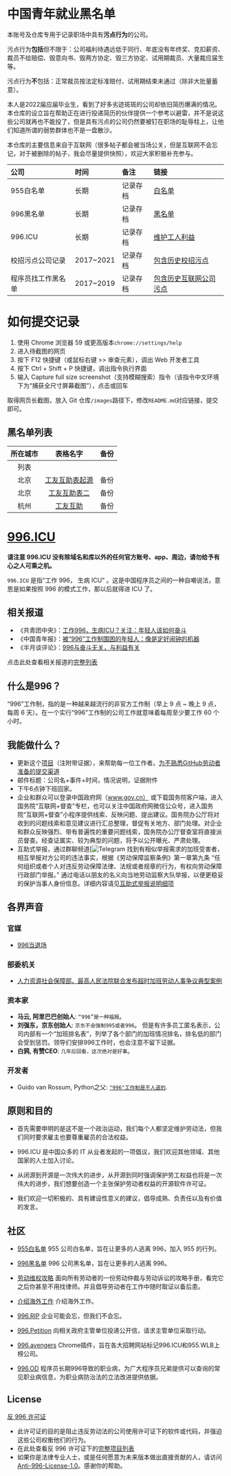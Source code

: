 # 中国青年就业黑名单

本账号及仓库专用于记录职场中具有**污点行为**的公司。

污点行为**包括**但不限于：公司福利待遇远低于同行、年底没有年终奖、克扣薪资、裁员不给赔偿、毁意向书、毁两方协定、毁三方协定、试用期裁员、大量裁应届生等。

污点行为**不**包括：正常裁员按法定标准赔付、试用期结束未通过（除非大批量蓄意）。

本人是2022届应届毕业生，看到了好多劣迹斑斑的公司却依旧简历爆满的情况。本仓库的设立旨在帮助正在进行投递简历的伙伴提供一个参考以避雷，并不是说这些公司就再也不能投了，但是具有污点的公司仍然要被钉在职场的耻辱柱上，让他们知道所谓的弱势群体也不是一盘散沙。



本仓库的主要信息来自于互联网（很多帖子都会被当场公关，但是互联网不会忘记，对于被删除的帖子，我会尽量提供快照），欢迎大家积极补充参与。

| 公司 | 时间 | 备注 | 链接 | 
| :--- | :--- | :--- | :--- |
| 955白名单 | 长期 | 记录存档 | [白名单](https://github.com/formulahendry/955.WLB) | 
| 996黑名单 | 长期 | 记录存档 | [黑名单](https://github.com/996icu/996.ICU/tree/master/blacklist) | 
| 996.ICU | 长期 | 记录存档 | [维护工人利益](https://github.com/996icu/996.ICU) | 
| 校招污点公司记录 | 2017~2021 | 记录存档 | [包含历史校招污点](https://github.com/ShameCom/ShameCom) | 
| 程序员找工作黑名单 | 2017~2019 | 记录存档 | [包含历史互联网公司污点](https://github.com/shengxinjing/programmer-job-blacklist) | 

# 如何提交记录

1. 使用 Chrome 浏览器 59 或更高版本`chrome://settings/help`
2. 进入待截图的网页
3. 按下 F12 快捷键（或鼠标右键 >> 审查元素），调出 Web 开发者工具
4. 按下 Ctrl + Shift + P 快捷键，调出指令执行界面
5. 输入 Capture full size screenshot（支持模糊搜索）指令（该指令中文环境下为“捕获全尺寸屏幕截图”），点击或回车

取得网页长截图，放入 Git 仓库`/images`路径下，修改`README.md`对应链接，提交即可。

黑名单列表
---
|所在城市|表格名字|备份|
|:---:|:---:|:---:|
|列表|
|北京|[工友互助表起源](https://docs.qq.com/sheet/DZEVkWkt5RUpVUVpq?tab=yn25hx&scode=)|备份|
|北京|[工友互助表二](https://docs.qq.com/sheet/DZFVsZlJRT3lnRXVj?tab=dn4yxq)|备份|
|杭州|[工友互助](https://docs.qq.com/sheet/DUm16dW5XbHdIUFhI)|备份|



[996.ICU](https://996.icu/#/zh_CN)
=======
**请注意 996.ICU 没有除域名和库以外的任何官方账号、app、周边，请勿给予有心之人可乘之机。**

`996.ICU`  是指“工作 996， 生病 ICU” 。这是中国程序员之间的一种自嘲说法，意思是如果按照 996 的模式工作，那以后就得进 ICU 了。


相关报道
---

- 《共青团中央》：[工作996，生病ICU？关注：年轻人该如何奋斗](https://mp.weixin.qq.com/s/e5qaW6ED_WUunNYG-q7frg)
- 《中国青年报》：[被“996”工作制围困的年轻人：像是定好闹钟的机器](http://zqb.cyol.com/html/2019-04/02/nw.D110000zgqnb_20190402_1-02.htm)
- 《半月谈评论》：[996与奋斗无关，与利益有关](http://www.banyuetan.org/dyp/detail/20190415/1000200033134991555306789054254821_1.html)

点击此处查看相关报道的[完整列表](https://github.com/996icu/996.ICU/blob/master/externals/news.md)


什么是996？
---

“996”工作制，指的是一种越来越流行的非官方工作制（早上 9 点 ~ 晚上 9 点，每周 6 天）。在一个实行“996”工作制的公司工作就意味着每周至少要工作 60 个小时。


我能做什么？
---
- 更新这个[项目](https://github.com/weijhao/ChinaYouthEmploymentBlacklist)（注附带证据），来帮助每一位工作者。[为不熟悉GitHub劳动者准备的提交渠道](HNS3@pm.me)
- 邮件标题：公司名+事件+时间，情况说明，证据附件
- 下午6点钟下班回家。
- 企业和群众可以登录中国政府网（www.gov.cn） 或下载国务院客户端，进入国务院“互联网+督查”专栏，也可以关注中国政府网微信公众号，进入国务院“互联网+督查”小程序提供线索、反映问题、提出建议。国务院办公厅将对收到的问题线索和意见建议进行汇总整理，督促有关地方、部门处理。对企业和群众反映强烈、带有普遍性的重要问题线索，国务院办公厅督查室将直接派员督查。经查证属实、较为典型的问题，将予以公开曝光、严肃处理。 
- 互助式举报，通过群聊频道[![Telegram](https://t.me/+vn0kXupb5sFkNGJh) 找到有相似举报需求的加班受害者，相互举报对方公司的违法事实，根据《劳动保障监察条例》第一章第九条 “任何组织或者个人对违反劳动保障法律、法规或者规章的行为，有权向劳动保障行政部门举报。” 通过电话以朋友的名义向当地劳动监察大队举报，以便更稳妥的保护当事人身份信息。详细内容请见[互助式举报说明细项](https://github.com/996icu/996.ICU/blob/master/externals/mutual_help.md)


各界声音
---

### 官媒
- [996当退场](http://www.xinhuanet.com/politics/2019-04/15/c_1124370790.htm)
### 部委机关
- [人力资源社会保障部、最高人民法院联合发布超时加班劳动人事争议典型案例](http://www.court.gov.cn/zixun-xiangqing-319161.html)

### 资本家
- **马云, 阿里巴巴创始人**: `“996”是一种福报`。
- **刘强东，京东创始人**: `京东不会强制995或者996`。
但是有许多员工匿名表示，公司内部有一个“加班排名表”，列举了各个部门的加班情况排名，排名低的部门会受到惩罚。领导们安排996工作时，也会注意不留下证据。
- **白鸦, 有赞CEO**: `几年后回看，这次绝对是好事`。

### 开发者
- Guido van Rossum, Python之父: [`"996"工作制是不人道的`](https://twitter.com/gvanrossum/status/1111628076801236993).

原则和目的
---

* 首先需要申明的是这不是一个政治运动，我们每个人都坚定维护劳动法，但我们同时要求雇主也要尊重雇员的合法权益。

* 996.ICU 是中国众多的 IT 从业者发起的一项倡议，我们欢迎其他领域、其他国家的人士加入讨论。

* 从闭源到开源是一次伟大的进步，从开源到同时强调保护劳工权益也将是一次伟大的进步，我们想要创造一个主张保护劳动者权益的开源软件许可证。

* 我们欢迎一切积极的、具有建设性意义的建议，倡导成熟、负责任以及有价值的发言。

社区
---
 - [955白名单](https://github.com/formulahendry/955.WLB) 955 公司白名单，旨在让更多的人逃离 996，加入 955 的行列。

 - [996黑名单](https://github.com/996icu/996.ICU/tree/master/blacklist) 996 公司黑名单，旨在让更多的人逃离 996。
 
 - [劳动维权攻略](https://github.com/CPdogson/996.law) 面向所有劳动者的一份劳动仲裁与劳动诉讼的攻略手册，看完它之后你甚至不用找律师。并且倡导劳动者在工作中随时取证以备后患。

 - [介绍海外工作](https://github.com/623637646/996.Leave) 介绍海外工作。

 - [996.RIP](https://996.rip) 企业可能会忘，但我们不会忘。

 - [996.Petition](https://github.com/xokctah/996.petition) 向相关政府主管单位投递公开信，请求主管单位采取行动。
 
 - [996.avengers](https://github.com/996-icu-avengers/Natasha/releases) Chrome插件，旨在各大招聘网站标记996.ICU和955.WLB上榜公司。
 
 - [996.OD](https://github.com/zheolong/996.OD.git) 程序员长期996导致的职业病，为广大程序员兄弟提供可以查询的常见职业病信息，为职业病防治法的立法改进提供依据。



License
---

[反 996 许可证](LICENSE)

 - 此许可证的目的是阻止违反劳动法的公司使用许可证下的软件或代码，并强迫这些公司权衡他们的行为。
 - 在此处查看反 996 许可证下的[完整项目列表](https://github.com/996icu/996.ICU/blob/master/awesomelist/README.md)
 - 如果你是法律专业人士，或是任何愿意为未来版本做出直接贡献的人，请访问 [Anti-996-License-1.0](https://github.com/kattgu7/996-License-Draft)。感谢你的帮助。



<!-- Screenshots -->
